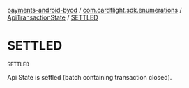 [payments-android-byod](../../index.md) / [com.cardflight.sdk.enumerations](../index.md) / [ApiTransactionState](index.md) / [SETTLED](./-s-e-t-t-l-e-d.md)

# SETTLED

`SETTLED`

Api State is settled (batch containing transaction closed).

